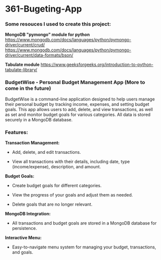 # 361-Bugeting-App

### Some resouces I used to create this project:

**MongoDB "pymongo" module for python**
https://www.mongodb.com/docs/languages/python/pymongo-driver/current/crud/
https://www.mongodb.com/docs/languages/python/pymongo-driver/current/data-formats/bson/

**Tabulate module**
https://www.geeksforgeeks.org/introduction-to-python-tabulate-library/

### BudgetWise - Personal Budget Management App (More to come in the future)
BudgetWise is a command-line application designed to help users manage their personal budget by tracking income, expenses, and setting budget goals. This app allows users to add, delete, and view transactions, as well as set and monitor budget goals for various categories. All data is stored securely in a MongoDB database.

### Features:

**Transaction Management:**

- Add, delete, and edit transactions.

- View all transactions with their details, including date, type (income/expense), description, and amount.

**Budget Goals:**

- Create budget goals for different categories.

- View the progress of your goals and adjust them as needed.

- Delete goals that are no longer relevant.

**MongoDB Integration:**

- All transactions and budget goals are stored in a MongoDB database for persistence.

**Interactive Menu:**

- Easy-to-navigate menu system for managing your budget, transactions, and goals.